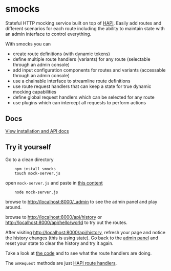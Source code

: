 smocks
=======================

Stateful HTTP mocking service built on top of [HAPI](http://hapijs.com/).  Easily add routes and different scenarios for each route including the ability to maintain state with an admin interface to control everything.

With smocks you can

* create route definitions (with dynamic tokens)
* define multiple route handlers (variants) for any route (selectable through an admin console)
* add input configuration components for routes and variants (accessable through an admin console)
* use a chainable interface to streamline route definitions
* use route request handlers that can keep a state for true dynamic mocking capabilities
* define global request handlers which can be selected for any route
* use plugins which can intercept all requests to perform actions


Docs
-----------------------
[View installation and API docs](http://jhudson8.github.io/fancydocs/index.html#project/jhudson8/smocks)


Try it yourself
-----------------------
Go to a clean directory
```
    npm install smocks
    touch mock-server.js
```
open ```mock-server.js``` and paste in [this content](https://raw.githubusercontent.com/jhudson8/smocks/master/test/example.js)
```
    node mock-server.js
```
browse to [http://localhost:8000/_admin](http://localhost:8000/_admin) to see the admin panel and play around.

browse to [http://localhost:8000/api/history](http://localhost:8000/api/history) or [http://localhost:8000/api/hello/world](http://localhost:8000/api/hello/world) to try out the routes.

After visiting [http://localhost:8000/api/history](http://localhost:8000/api/history), refresh your page and notice the history changes (this is using state).  Go back to the [admin panel](http://localhost:8000/_admin) and reset your state to clear the history and try it again.

Take a look at [the code](https://github.com/jhudson8/smocks/tree/master/test/example.js) and to see what the route handlers are doing.

The ```onRequest``` methods are just [HAPI route handlers](http://hapijs.com/api#route-handler).
